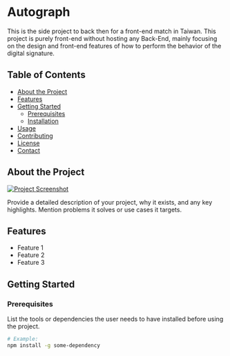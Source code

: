 # Autograph

This is the side project to back then for a front-end match in Taiwan. This project is purely front-end without hosting any Back-End, mainly focusing on the design and front-end features of how to perform the behavior of the digital signature.

## Table of Contents
- [About the Project](#about-the-project)
- [Features](#features)
- [Getting Started](#getting-started)
  - [Prerequisites](#prerequisites)
  - [Installation](#installation)
- [Usage](#usage)
- [Contributing](#contributing)
- [License](#license)
- [Contact](#contact)

## About the Project

[![Project Screenshot](link-to-screenshot.png)](link-to-screenshot.png)

Provide a detailed description of your project, why it exists, and any key highlights. Mention problems it solves or use cases it targets.

## Features
- Feature 1
- Feature 2
- Feature 3

## Getting Started

### Prerequisites
List the tools or dependencies the user needs to have installed before using the project.
```bash
# Example:
npm install -g some-dependency
